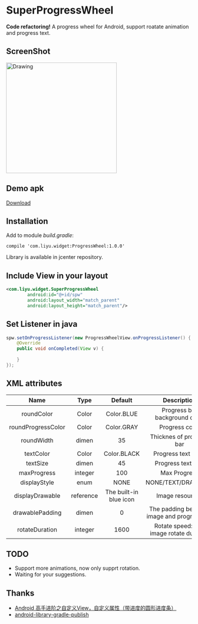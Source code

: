 # SuperProgressWheel
 **Code refactoring!** A progress wheel for Android, support roatate animation and progress text.

## ScreenShot
<img src="https://raw.githubusercontent.com/li-yu/SuperProgressWheel/master/Screenshot.png" alt="Drawing" width="300px" />

## Demo apk
[Download](https://github.com/li-yu/SuperProgressWheel/blob/master/sample-debug.apk?raw=true)

## Installation
Add to module *build.gradle*:

`compile 'com.liyu.widget:ProgressWheel:1.0.0'`


Library is available in jcenter repository.

## Include View in your layout

``` xml
<com.liyu.widget.SuperProgressWheel
        android:id="@+id/spw"
        android:layout_width="match_parent"
        android:layout_height="match_parent"/>
```

## Set Listener in java

```java
spw.setOnProgressListener(new ProgressWheelView.onProgressListener() {
    @Override
    public void onCompleted(View v) {
                
    }
});
```

## XML attributes
| Name | Type | Default | Description |
|:----:|:----:|:-------:|:-----------:|
|roundColor|Color|Color.BLUE| Progress bar background color |
|roundProgressColor|Color|Color.GRAY| Progress color |
|roundWidth|dimen|35| Thicknes of progress bar |
|textColor|Color|Color.BLACK| Progress text color |
|textSize|dimen|45| Progress text size |
|maxProgress|integer|100| Max Progress |
|displayStyle|enum|NONE| NONE/TEXT/DRAWABLE |
|displayDrawable|reference|The built-in blue icon| Image resources |
|drawablePadding|dimen|0| The padding between image and progress bar |
|rotateDuration|integer|1600| Rotate speed: The image rotate duration |

## TODO
- Support more animations, now only supprt rotation.
- Waiting for your suggestions.

## Thanks
- [Android 高手进阶之自定义View，自定义属性（带进度的圆形进度条）](http://blog.csdn.net/xiaanming/article/details/10298163)
- [android-library-gradle-publish](https://github.com/LiangMaYong/android-library-gradle-publish)
